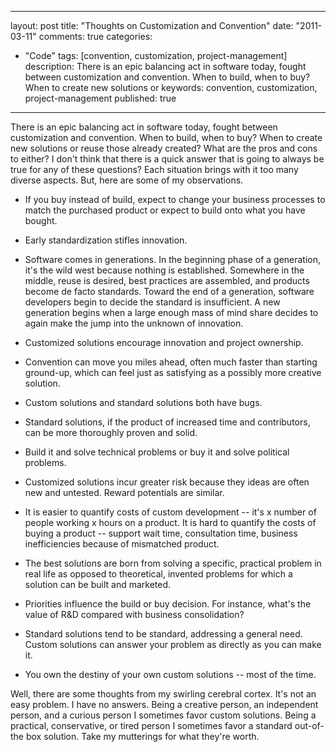 
---
layout: post
title: "Thoughts on Customization and Convention"
date: "2011-03-11"
comments: true
categories:
  - "Code"
tags: [convention, customization, project-management]
description: There is an epic balancing act in software today, fought between customization and convention.  When to build, when to buy?  When to create new solutions or
keywords: convention, customization, project-management
published: true
---

There is an epic balancing act in software today, fought between customization and convention.  When to build, when to buy?  When to create new solutions or reuse those already created?  What are the pros and cons to either?  I don't think that there is a quick answer that is going to always be true for any of these questions?  Each situation brings with it too many diverse aspects.  But, here are some of my observations.
<!--more-->

* If you buy instead of build, expect to change your business processes to match the purchased product or expect to build onto what you have bought.

* Early standardization stifles innovation.

* Software comes in generations.  In the beginning phase of a generation, it's the wild west because nothing is established.  Somewhere in the middle, reuse is desired, best practices are assembled, and products become de facto standards.  Toward the end of a generation, software developers begin to decide the standard is insufficient.   A new generation begins when a large enough mass of mind share decides to again make the jump into the unknown of innovation.

* Customized solutions encourage innovation and project ownership. 

* Convention can move you miles ahead, often much faster than starting ground-up, which can feel just as satisfying as a possibly more creative solution.

* Custom solutions and standard solutions both have bugs.  

* Standard solutions, if the product of increased time and contributors, can be more thoroughly proven and solid.

* Build it and solve technical problems or buy it and solve political problems.

* Customized solutions incur greater risk because they ideas are often new and untested.  Reward potentials are similar.

* It is easier to quantify costs of custom development -- it's x number of people working x hours on a product.  It is hard to quantify the costs of buying a product -- support wait time, consultation time, business inefficiencies because of mismatched product.

* The best solutions are born from solving a specific, practical problem in real life as opposed to theoretical, invented problems for which a solution can be built and marketed.

* Priorities influence the build or buy decision.  For instance, what's the value of R&D compared with business consolidation?

* Standard solutions tend to be standard, addressing a general need.  Custom solutions can answer your problem as directly as you can make it.

* You own the destiny of your own custom solutions -- most of the time.

Well, there are some thoughts from my swirling cerebral cortex.  It's not an easy problem.  I have no answers.  Being a creative person, an independent person, and a curious person I sometimes favor custom solutions.  Being a practical, conservative,  or tired person I sometimes favor a standard out-of-the box solution.  Take my mutterings for what they're worth.


  
